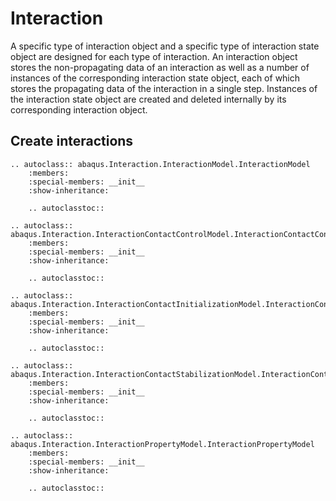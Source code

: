 # Interaction

A specific type of interaction object and a specific type of interaction state object are designed for each type of interaction. An interaction object stores the non-propagating data of an interaction as well as a number of instances of the corresponding interaction state object, each of which stores the propagating data of the interaction in a single step. Instances of the interaction state object are created and deleted internally by its corresponding interaction object.

## Create interactions

```{eval-rst}
.. autoclass:: abaqus.Interaction.InteractionModel.InteractionModel
    :members:
    :special-members: __init__
    :show-inheritance:

    .. autoclasstoc::
```

```{eval-rst}
.. autoclass:: abaqus.Interaction.InteractionContactControlModel.InteractionContactControlModel
    :members:
    :special-members: __init__
    :show-inheritance:

    .. autoclasstoc::
```

```{eval-rst}
.. autoclass:: abaqus.Interaction.InteractionContactInitializationModel.InteractionContactInitializationModel
    :members:
    :special-members: __init__
    :show-inheritance:

    .. autoclasstoc::
```

```{eval-rst}
.. autoclass:: abaqus.Interaction.InteractionContactStabilizationModel.InteractionContactStabilizationModel
    :members:
    :special-members: __init__
    :show-inheritance:

    .. autoclasstoc::
```

```{eval-rst}
.. autoclass:: abaqus.Interaction.InteractionPropertyModel.InteractionPropertyModel
    :members:
    :special-members: __init__
    :show-inheritance:

    .. autoclasstoc::

```
